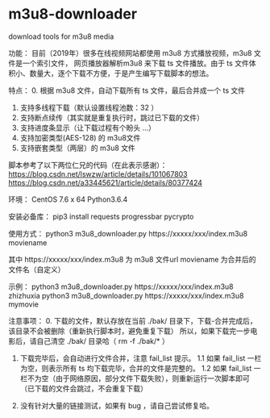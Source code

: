 # m3u8-downloader
download tools for m3u8  media

功能：
   目前（2019年）很多在线视频网站都使用 m3u8 方式播放视频，m3u8 文件是一个索引文件，
   网页播放器解析m3u8 来下载 ts 文件播放。由于 ts 文件体积小、数量大，逐个下载不方便，于是产生编写下载脚本的想法。

特点：
0. 根据 m3u8 文件，自动下载所有 ts 文件，最后合并成一个 ts 文件
1. 支持多线程下载（默认设置线程池数：32 ）
2. 支持断点续传（其实就是重复执行时，跳过已下载的文件）
3. 支持进度条显示（让下载过程有个盼头 ...）
4. 支持加密类型(AES-128) 的 m3u8文件
5. 支持嵌套类型（两层）的 m3u8 文件

脚本参考了以下两位仁兄的代码（在此表示感谢）：
https://blog.csdn.net/lswzw/article/details/101067803
https://blog.csdn.net/a33445621/article/details/80377424

环境：
    CentOS 7.6 x 64
    Python3.6.4
    
安装必备库：
pip3  install  requests  progressbar  pycrypto

使用方式：
python3   m3u8_downloader.py   https://xxxxx/xxx/index.m3u8    moviename

其中  https://xxxxx/xxx/index.m3u8 为 m3u8 文件url
      moviename  为合并后的文件名（自定义）
      
示例：
python3  m3u8_downloader.py   https://xxxxx/xxx/index.m3u8    zhizhuxia
python3  m3u8_downloader.py   https://xxxxx/xxx/index.m3u8    mymovie

      
注意事项：
0. 下载的文件，默认存放在当前 ./bak/ 目录下，下载-合并完成后，该目录不会被删除（重新执行脚本时，避免重复下载）
   所以，如果下载完一步电影后，请自己清空 ./bak/ 目录哈（ rm -f ./bak/* ）

1. 下载完毕后，会自动进行文件合并，注意 fail_list 提示。
   1.1 如果 fail_list 一栏为空，则表示所有 ts 均下载完毕，合并的文件是完整的。
   1.2 如果 fail_list 一栏不为空（由于网络原因，部分文件下载失败），则重新运行一次脚本即可（已下载的文件会跳过，不会重复下载）

2. 没有针对大量的链接测试，如果有 bug ，请自己尝试修复哈。

